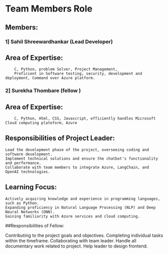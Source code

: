 #                     Team Members Role 

## Members:

###	1] Sahil Shreewardhankar (Lead Developer) 
## Area of Expertise: 
		C, Python, problem Solver, Project Management, 
		Proficient in Software testing, security, development and deployment, Command over Azure platform. 
  
###	2] Surekha Thombare (fellow )  
## Area of Expertise:
		C, Python, Html, CSS, Javascript, efficiently handles Microsoft Cloud computing plateform, Azure 

## Responsibilities of Project Leader:

    Lead the development phase of the project, overseeing coding and software development.
    Implement technical solutions and ensure the chatbot's functionality and performance.
    Collaborate with team members to integrate Azure, LangChain, and OpenAI technologies.

## Learning Focus:

    Actively acquiring knowledge and experience in programming languages, such as Python.
    Expanding proficiency in Natural Language Processing (NLP) and Deep Neural Networks (DNN).
    Gaining familiarity with Azure services and cloud computing.	
	
##Responsibilities of Fellow:

 Contributing to the project goals and objectives.
 Completing individual tasks within the timeframe. 
 Collaborating with team leader.
 Handle all documentary work related to project.
 Help leader to design frontend. 


